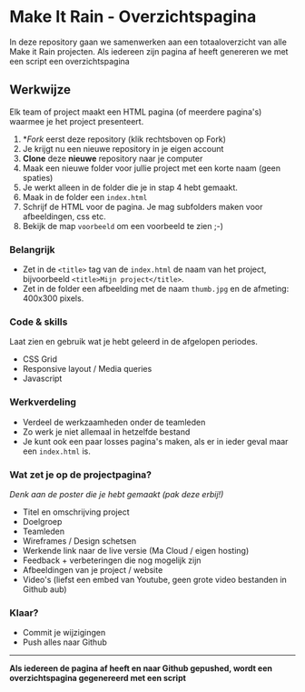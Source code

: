 # Make It Rain - Overzichtspagina

In deze repository gaan we samenwerken aan een totaaloverzicht van alle Make it Rain projecten. Als iedereen zijn pagina af heeft genereren we met een script een overzichtspagina

## Werkwijze

Elk team of project maakt een HTML pagina (of meerdere pagina's) waarmee je het project presenteert.

1. **Fork* eerst deze repository (klik rechtsboven op Fork)
2. Je krijgt nu een nieuwe repository in je eigen account
3. **Clone** deze **nieuwe** repository naar je computer
4. Maak een nieuwe folder voor jullie project met een korte naam (geen spaties)
5. Je werkt alleen in de folder die je in stap 4 hebt gemaakt.
6. Maak in de folder een  `index.html` 
7. Schrijf de HTML voor de pagina. Je mag subfolders maken voor afbeeldingen, css etc. 
8. Bekijk de map `voorbeeld` om een voorbeeld te zien ;-)

### Belangrijk

- Zet in de `<title>` tag van de `index.html` de naam van het project, bijvoorbeeld `<title>Mijn project</title>`.
- Zet in de folder een afbeelding met de naam `thumb.jpg` en de afmeting: 400x300 pixels.

### Code & skills

Laat zien en gebruik wat je hebt geleerd in de afgelopen periodes.

- CSS Grid
- Responsive layout / Media queries
- Javascript

### Werkverdeling

- Verdeel de werkzaamheden onder de teamleden
- Zo werk je niet allemaal in hetzelfde bestand
- Je kunt ook een paar losses pagina's maken, als er in ieder geval maar een `index.html` is.

### Wat zet je op de projectpagina?

*Denk aan de poster die je hebt gemaakt (pak deze erbij!)*

- Titel en omschrijving project
- Doelgroep
- Teamleden
- Wireframes / Design schetsen
- Werkende link naar de live versie (Ma Cloud / eigen hosting)
- Feedback + verbeteringen die nog mogelijk zijn
- Afbeeldingen van je project / website
- Video's (liefst een embed van Youtube, geen grote video bestanden in Github aub)

### Klaar?

- Commit je wijzigingen
- Push alles naar Github

---

**Als iedereen de pagina af heeft en naar Github gepushed, wordt een overzichtspagina gegenereerd met een script**
